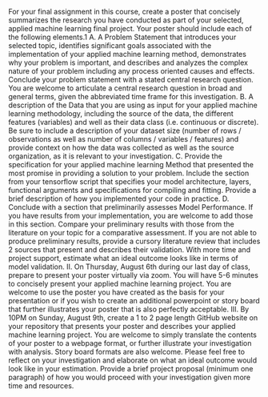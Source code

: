 For your final assignment in this course, create a poster that concisely summarizes the research you have conducted as part of your selected, applied machine learning final project. Your poster should include each of the following elements.1 A. A Problem Statement that introduces your selected topic, identifies significant goals associated with the implementation of your applied machine learning method, demonstrates why your problem is important, and describes and analyzes the complex nature of your problem including any process oriented causes and effects. Conclude your problem statement with a stated central research question. You are welcome to articulate a central research question in broad and general terms, given the abbreviated time frame for this investigation. B. A description of the Data that you are using as input for your applied machine learning methodology, including the source of the data, the different features (variables) and well as their data class (i.e. continuous or discrete). Be sure to include a description of your dataset size (number of rows / observations as well as number of columns / variables / features) and provide context on how the data was collected as well as the source organization, as it is relevant to your investigation. C. Provide the specification for your applied machine learning Method that presented the most promise in providing a solution to your problem. Include the section from your tensorflow script that specifies your model architecture, layers, functional arguments and specifications for compiling and fitting. Provide a brief description of how you implemented your code in practice. D. Conclude with a section that preliminarily assesses Model Performance. If you have results from your implementation, you are welcome to add those in this section. Compare your preliminary results with those from the literature on your topic for a comparative assessment. If you are not able to produce preliminary results, provide a cursory literature review that includes 2 sources that present and describes their validation. With more time and project support, estimate what an ideal outcome looks like in terms of model validation. II. On Thursday, August 6th during our last day of class, prepare to present your poster virtually via zoom. You will have 5-6 minutes to concisely present your applied machine learning project. You are welcome to use the poster you have created as the basis for your presentation or if you wish to create an additional powerpoint or story board that further illustrates your poster that is also perfectly acceptable. III. By 10PM on Sunday, August 9th, create a 1 to 2 page length GitHub website on your repository that presents your poster and describes your applied machine learning project. You are welcome to simply translate the contents of your poster to a webpage format, or further illustrate your investigation with analysis. Story board formats are also welcome. Please feel free to reflect on your investigation and elaborate on what an ideal outcome would look like in your estimation. Provide a brief project proposal (minimum one paragraph) of how you would proceed with your investigation given more time and resources.
